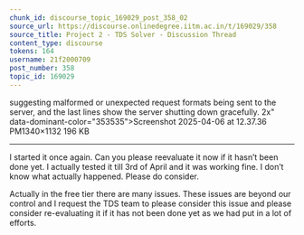 ```yaml
---
chunk_id: discourse_topic_169029_post_358_02
source_url: https://discourse.onlinedegree.iitm.ac.in/t/169029/358
source_title: Project 2 - TDS Solver - Discussion Thread
content_type: discourse
tokens: 164
username: 21f2000709
post_number: 358
topic_id: 169029
---
```


 suggesting malformed or unexpected request formats being sent to the server, and the last lines show the server shutting down gracefully. 2x" data-dominant-color="353535">Screenshot 2025-04-06 at 12.37.36 PM1340×1132 196 KB

---

I started it once again. Can you please reevaluate it now if it hasn’t been done yet. I actually tested it till 3rd of April and it was working fine. I don’t know what actually happened. Please do consider.

Actually in the free tier there are many issues. These issues are beyond our control and I request the TDS team to please consider this issue and please consider re-evaluating it if it has not been done yet as we had put in a lot of efforts.
